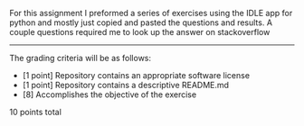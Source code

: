 For this assignment I preformed a series of exercises using the IDLE app for python and mostly just copied and pasted the questions and results. A couple questions required me to look up the answer on stackoverflow

---

The grading criteria will be as follows:

* [1 point] Repository contains an appropriate software license
* [1 point] Repository contains a descriptive README.md
* [8] Accomplishes the objective of the exercise

10 points total